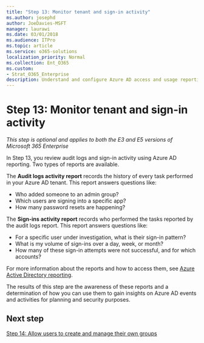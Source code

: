```yaml
---
title: "Step 13: Monitor tenant and sign-in activity"
ms.author: josephd
author: JoeDavies-MSFT
manager: laurawi
ms.date: 03/01/2018
ms.audience: ITPro
ms.topic: article
ms.service: o365-solutions
localization_priority: Normal
ms.collection: Ent_O365
ms.custom:
- Strat_O365_Enterprise
description: Understand and configure Azure AD access and usage reporting.
---
```


# Step 13: Monitor tenant and sign-in activity

*This step is optional and applies to both the E3 and E5 versions of Microsoft 365 Enterprise*

In Step 13, you review audit logs and sign-in activity using Azure AD reporting. Two types of reports are available.

The **Audit logs activity report** records the history of every task performed in your Azure AD tenant. This report answers questions like:

- Who added someone to an admin group?
- Which users are signing into a specific app?
- How many password resets are happening?

The **Sign-ins activity report** records who performed the tasks reported by the audit logs report. This report answers questions like:

- For a specific user under investigation, what is their sign-in pattern?
- What is my volume of sign-ins over a day, week, or month?
- How many of these sign-in attempts were not successful, and for which accounts?

For more information about the reports and how to access them, see [Azure Active Directory reporting](https://docs.microsoft.com/azure/active-directory/active-directory-reporting-azure-portal).

The results of this step are the awareness of these reports and a determination of how you can use them to gain insights on Azure AD events and activities for planning and security purposes.

## Next step

[Step 14: Allow users to create and manage their own groups](identity-self-service-group-management.md)

